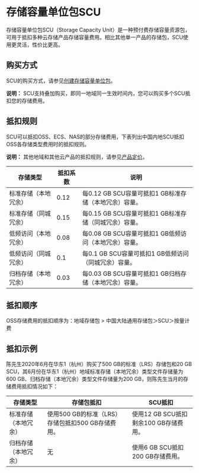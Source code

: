 # 存储容量单位包SCU

存储容量单位包SCU（Storage Capacity Unit）是一种预付费存储容量资源包，可用于抵扣多种云存储产品存储容量费用。相比其他单一产品的存储包，SCU使用更灵活，性价比更高。

## 购买方式

SCU的购买方式，请参见[创建存储容量单位包](/cn.zh-CN/块存储/存储容量单位包/创建存储容量单位包.md)。

**说明：** SCU支持叠加购买，即同一地域同一生效时间内，您可以购买多个SCU抵扣您的存储费用。

## 抵扣规则

SCU可以抵扣OSS、ECS、NAS的部分存储费用，下表列出中国内地SCU抵扣OSS各存储类型费用时的抵扣规则。

**说明：** 其他地域和其他云产品的抵扣规则，请参见[产品定价](https://www.aliyun.com/price/product#/ecs/detail)。

|存储类型|抵扣系数|说明|
|----|----|--|
|标准存储（本地冗余）|0.12|每0.12 GB SCU容量可抵扣1 GB标准存储（本地冗余）容量。|
|标准存储（同城冗余）|0.15|每0.15 GB SCU容量可抵扣1 GB标准存储（同城冗余）容量。|
|低频访问（本地冗余）|0.08|每0.08 GB SCU容量可抵扣1 GB低频访问（本地冗余）容量。|
|低频访问（同城冗余）|0.1|每0.1 GB SCU容量可抵扣1 GB低频访问（同城冗余）容量。|
|归档存储（本地冗余）|0.03|每0.03 GB SCU容量可抵扣1 GB归档存储（本地冗余）容量。|

## 抵扣顺序

OSS存储费用的抵扣顺序为：地域存储包 \> 中国大陆通用存储包＞SCU＞按量计费

## 抵扣示例

陈先生2020年6月在华东1（杭州）购买了500 GB的标准（LRS）存储包和20 GB SCU，其6月份在华东1（杭州）地域标准存储（本地冗余）类型文件存储量为600 GB、归档存储（本地冗余）类型文件存储量为200 GB，则陈先生当月的存储费用抵扣情况如下：

|存储类型|存储包抵扣|SCU抵扣|
|----|-----|-----|
|标准存储（本地冗余）|使用500 GB的标准（LRS）存储包抵扣500 GB存储费用。|使用12 GB SCU抵扣剩余100 GB存储费用。|
|归档存储（本地冗余）|无|使用6 GB SCU抵扣200 GB存储费用。|


